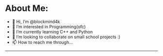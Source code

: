 # About Me:

- 👋 Hi, I’m @blockmind4k
- 👀 I’m interested in Programming(ofc)
- 🌱 I’m currently learning C++ and Python
- 💞️ I’m looking to collaborate on small school projects :)
- 📫 How to reach me through...
***

<!---
blockmind4k/blockmind4k is a ✨ special ✨ repository because its `README.md` (this file) appears on your GitHub profile.
You can click the Preview link to take a look at your changes.
--->

